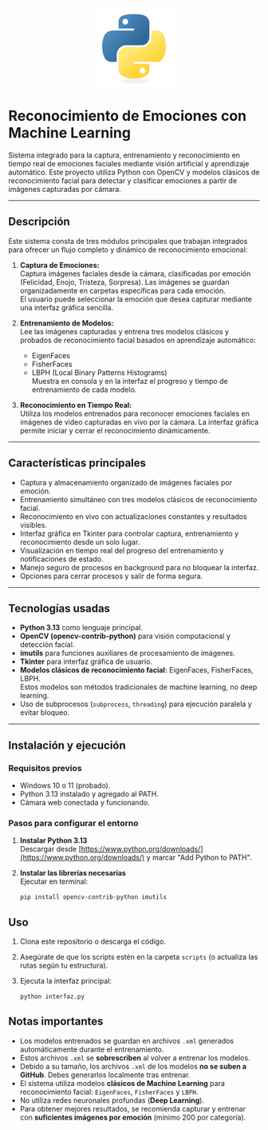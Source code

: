 <p align="center">
  <a href="https://www.python.org" target="_blank">
    <img src="https://raw.githubusercontent.com/devicons/devicon/master/icons/python/python-original.svg" width="160" alt="Python Logo">
  </a>
</p>

# Reconocimiento de Emociones con Machine Learning

Sistema integrado para la captura, entrenamiento y reconocimiento en tiempo real de emociones faciales mediante visión artificial y aprendizaje automático. Este proyecto utiliza Python con OpenCV y modelos clásicos de reconocimiento facial para detectar y clasificar emociones a partir de imágenes capturadas por cámara.

---

## Descripción

Este sistema consta de tres módulos principales que trabajan integrados para ofrecer un flujo completo y dinámico de reconocimiento emocional:

1. **Captura de Emociones:**  
   Captura imágenes faciales desde la cámara, clasificadas por emoción (Felicidad, Enojo, Tristeza, Sorpresa). Las imágenes se guardan organizadamente en carpetas específicas para cada emoción.  
   El usuario puede seleccionar la emoción que desea capturar mediante una interfaz gráfica sencilla.

2. **Entrenamiento de Modelos:**  
   Lee las imágenes capturadas y entrena tres modelos clásicos y probados de reconocimiento facial basados en aprendizaje automático:  
   - EigenFaces  
   - FisherFaces  
   - LBPH (Local Binary Patterns Histograms)  
   Muestra en consola y en la interfaz el progreso y tiempo de entrenamiento de cada modelo.

3. **Reconocimiento en Tiempo Real:**  
   Utiliza los modelos entrenados para reconocer emociones faciales en imágenes de video capturadas en vivo por la cámara. La interfaz gráfica permite iniciar y cerrar el reconocimiento dinámicamente.

---

## Características principales

- Captura y almacenamiento organizado de imágenes faciales por emoción.
- Entrenamiento simultáneo con tres modelos clásicos de reconocimiento facial.
- Reconocimiento en vivo con actualizaciones constantes y resultados visibles.
- Interfaz gráfica en Tkinter para controlar captura, entrenamiento y reconocimiento desde un solo lugar.
- Visualización en tiempo real del progreso del entrenamiento y notificaciones de estado.
- Manejo seguro de procesos en background para no bloquear la interfaz.
- Opciones para cerrar procesos y salir de forma segura.

---

## Tecnologías usadas

- **Python 3.13** como lenguaje principal.
- **OpenCV (opencv-contrib-python)** para visión computacional y detección facial.
- **imutils** para funciones auxiliares de procesamiento de imágenes.
- **Tkinter** para interfaz gráfica de usuario.
- **Modelos clásicos de reconocimiento facial:** EigenFaces, FisherFaces, LBPH.  
  Estos modelos son métodos tradicionales de machine learning, no deep learning.
- Uso de subprocesos (`subprocess`, `threading`) para ejecución paralela y evitar bloqueo.

---

## Instalación y ejecución

### Requisitos previos

- Windows 10 o 11 (probado).
- Python 3.13 instalado y agregado al PATH.
- Cámara web conectada y funcionando.

### Pasos para configurar el entorno

1. **Instalar Python 3.13**  
   Descargar desde [https://www.python.org/downloads/](https://www.python.org/downloads/) y marcar "Add Python to PATH".

2. **Instalar las librerías necesarias**  
   Ejecutar en terminal:

   ```bash
   pip install opencv-contrib-python imutils

## Uso

1. Clona este repositorio o descarga el código.

2. Asegúrate de que los scripts estén en la carpeta `scripts` (o actualiza las rutas según tu estructura).

3. Ejecuta la interfaz principal:

   ```bash
   python interfaz.py

## Notas importantes

- Los modelos entrenados se guardan en archivos `.xml` generados automáticamente durante el entrenamiento.
- Estos archivos `.xml` se **sobrescriben** al volver a entrenar los modelos.
- Debido a su tamaño, los archivos `.xml` de los modelos **no se suben a GitHub**. Debes generarlos localmente tras entrenar.
- El sistema utiliza modelos **clásicos de Machine Learning** para reconocimiento facial: `EigenFaces`, `FisherFaces` y `LBPH`.
- No utiliza redes neuronales profundas (**Deep Learning**).
- Para obtener mejores resultados, se recomienda capturar y entrenar con **suficientes imágenes por emoción** (mínimo 200 por categoría).
